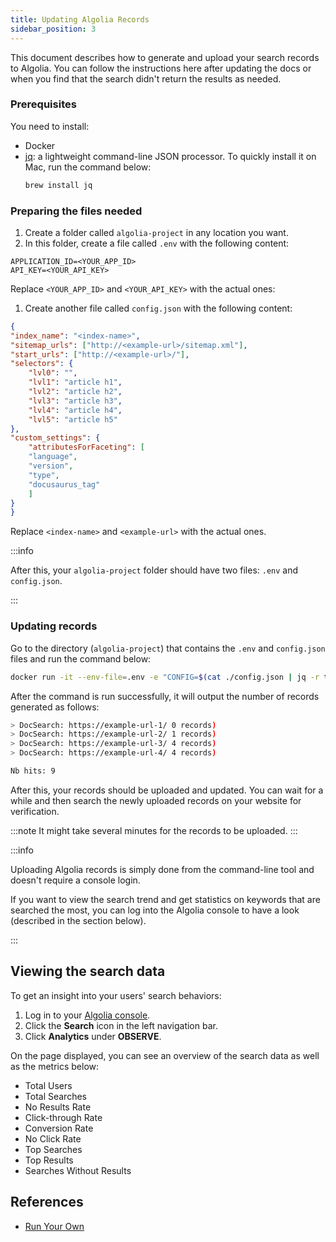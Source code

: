 ```yaml
---
title: Updating Algolia Records
sidebar_position: 3
---
```


This document describes how to generate and upload your search records to Algolia. You can follow the instructions here after updating the docs or when you find that the search didn't return the results as needed.

### Prerequisites

You need to install:
- Docker
- [jq](https://github.com/stedolan/jq/wiki/Installation): a lightweight command-line JSON processor. To quickly install it on Mac, run the command below:
  ```bash
  brew install jq
  ```

### Preparing the files needed

1. Create a folder called `algolia-project` in any location you want.
1. In this folder, create a file called `.env` with the following content:

  ```
  APPLICATION_ID=<YOUR_APP_ID>
  API_KEY=<YOUR_API_KEY>
  ```

  Replace `<YOUR_APP_ID>` and `<YOUR_API_KEY>` with the actual ones:

1. Create another file called `config.json` with the following content:

  ```json
  {
  "index_name": "<index-name>",
  "sitemap_urls": ["http://<example-url>/sitemap.xml"],
  "start_urls": ["http://<example-url>/"],
  "selectors": {
      "lvl0": "",
      "lvl1": "article h1",
      "lvl2": "article h2",
      "lvl3": "article h3",
      "lvl4": "article h4",
      "lvl5": "article h5"
  },
  "custom_settings": {
      "attributesForFaceting": [
      "language",
      "version",
      "type",
      "docusaurus_tag"
      ]
  }
  }
  ```

  Replace `<index-name>` and `<example-url>` with the actual ones.

  :::info
  
  After this, your `algolia-project` folder should have two files: `.env` and `config.json`.

  :::

### Updating records

Go to the directory (`algolia-project`) that contains the `.env` and `config.json` files and run the command below:

```bash
docker run -it --env-file=.env -e "CONFIG=$(cat ./config.json | jq -r tostring)" algolia/docsearch-scraper
```

After the command is run successfully, it will output the number of records generated as follows:

```bash
> DocSearch: https://example-url-1/ 0 records)
> DocSearch: https://example-url-2/ 1 records)
> DocSearch: https://example-url-3/ 4 records)
> DocSearch: https://example-url-4/ 4 records)

Nb hits: 9
```

After this, your records should be uploaded and updated. You can wait for a while and then search the newly uploaded records on your website for verification.

:::note
It might take several minutes for the records to be uploaded.
:::

:::info

Uploading Algolia records is simply done from the command-line tool and doesn't require a console login.

If you want to view the search trend and get statistics on keywords that are searched the most, you can log into the Algolia console to have a look (described in the section below).

:::

## Viewing the search data

To get an insight into your users' search behaviors:

1. Log in to your [Algolia console](https://dashboard.algolia.com/).
1. Click the **Search** icon in the left navigation bar.
1. Click **Analytics** under **OBSERVE**.

On the page displayed, you can see an overview of the search data as well as the metrics below:

- Total Users
- Total Searches
- No Results Rate
- Click-through Rate
- Conversion Rate
- No Click Rate
- Top Searches
- Top Results
- Searches Without Results

## References

- [Run Your Own](https://docsearch.algolia.com/docs/legacy/run-your-own/)